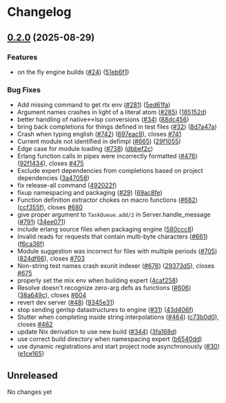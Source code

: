 # Changelog

## [0.2.0](https://github.com/elixir-lang/expert/compare/v0.1.0...v0.2.0) (2025-08-29)


### Features

* on the fly engine builds ([#24](https://github.com/elixir-lang/expert/issues/24)) ([51eb6f1](https://github.com/elixir-lang/expert/commit/51eb6f1523f7580e060fdc1d494872fb4909a0ee))


### Bug Fixes

* Add missing command to get rtx env ([#281](https://github.com/elixir-lang/expert/issues/281)) ([5ed61fa](https://github.com/elixir-lang/expert/commit/5ed61fac5ddaf72e0781d883eae26fc0d4ef4c1c))
* Argument names crashes in light of a literal atom ([#285](https://github.com/elixir-lang/expert/issues/285)) ([185152d](https://github.com/elixir-lang/expert/commit/185152d56f9a357bd98e704de3bd2c752f3db0ee))
* better handling of native&lt;-&gt;lsp conversions ([#34](https://github.com/elixir-lang/expert/issues/34)) ([88dc456](https://github.com/elixir-lang/expert/commit/88dc4565c4069923ff958c6b7a6e541d45202806))
* bring back completions for things defined in test files ([#32](https://github.com/elixir-lang/expert/issues/32)) ([8d7a47a](https://github.com/elixir-lang/expert/commit/8d7a47af188d6e54213f704d977e25eff1150b5a))
* Crash when typing english ([#742](https://github.com/elixir-lang/expert/issues/742)) ([697eac9](https://github.com/elixir-lang/expert/commit/697eac93a6cc9e8e0cd3835504c72fcdf6208d0a)), closes [#741](https://github.com/elixir-lang/expert/issues/741)
* Current module not identified in defimpl ([#665](https://github.com/elixir-lang/expert/issues/665)) ([29f1055](https://github.com/elixir-lang/expert/commit/29f10553be303ad16918a14a4fcf96accd99e1e7))
* Edge case for module loading ([#738](https://github.com/elixir-lang/expert/issues/738)) ([dbbef2c](https://github.com/elixir-lang/expert/commit/dbbef2c48f655ecdfe116f157c2ffeb261083757))
* Erlang function calls in pipes were incorrectly formatted ([#476](https://github.com/elixir-lang/expert/issues/476)) ([92f1434](https://github.com/elixir-lang/expert/commit/92f1434537e6d753c28fe6a8014094ace33204e0)), closes [#475](https://github.com/elixir-lang/expert/issues/475)
* Exclude expert dependencies from completions based on project dependencies ([3a47058](https://github.com/elixir-lang/expert/commit/3a47058975610c9a480e05c4a6473966c8ddf2bf))
* fix release-all command ([492022f](https://github.com/elixir-lang/expert/commit/492022fc962feb3f34fbffce173331ead8700894))
* fixup namespacing and packaging ([#29](https://github.com/elixir-lang/expert/issues/29)) ([69ac8fe](https://github.com/elixir-lang/expert/commit/69ac8fe59469b273957746794873371d01c1673f))
* Function definition extractor chokes on macro functions ([#682](https://github.com/elixir-lang/expert/issues/682)) ([ccf355f](https://github.com/elixir-lang/expert/commit/ccf355f8ca53dab5fe86009d6c2ce687ad399476)), closes [#680](https://github.com/elixir-lang/expert/issues/680)
* give proper argument to `TaskQueue.add/2` in Server.handle_message ([#791](https://github.com/elixir-lang/expert/issues/791)) ([34ee071](https://github.com/elixir-lang/expert/commit/34ee0716681eb346bffba67ce77febc047189b61))
* include erlang source files when packaging engine ([580ccc8](https://github.com/elixir-lang/expert/commit/580ccc8c1241e6ae3f8eaf1687ed87d7ab3d1895))
* Invalid reads for requests that contain multi-byte characters ([#661](https://github.com/elixir-lang/expert/issues/661)) ([f6ca36f](https://github.com/elixir-lang/expert/commit/f6ca36f7b05302e73d76ee2b8b59fa87bfcf6a31))
* Module suggestion was incorrect for files with multiple periods ([#705](https://github.com/elixir-lang/expert/issues/705)) ([824df66](https://github.com/elixir-lang/expert/commit/824df66203cbd5b4e12846130a4f8dffe0199e3a)), closes [#703](https://github.com/elixir-lang/expert/issues/703)
* Non-string test names crash exunit indexer ([#676](https://github.com/elixir-lang/expert/issues/676)) ([29373d5](https://github.com/elixir-lang/expert/commit/29373d5816ae161c4cdceb4cce9e8f1c99e065bc)), closes [#675](https://github.com/elixir-lang/expert/issues/675)
* properly set the mix env when building expert ([4caf258](https://github.com/elixir-lang/expert/commit/4caf2581ffa480aa87de70b6b9fef20207873414))
* Resolve doesn't recognize zero-arg defs as functions ([#606](https://github.com/elixir-lang/expert/issues/606)) ([38a649c](https://github.com/elixir-lang/expert/commit/38a649c7a6758c0c91dc350f0d7888a7b68017a6)), closes [#604](https://github.com/elixir-lang/expert/issues/604)
* revert dev server ([#48](https://github.com/elixir-lang/expert/issues/48)) ([9345e31](https://github.com/elixir-lang/expert/commit/9345e31ea92da54c2124803223f8b50a08a53a00))
* stop sending genlsp datastructures to engine ([#31](https://github.com/elixir-lang/expert/issues/31)) ([43d406f](https://github.com/elixir-lang/expert/commit/43d406f6d46faa396269f1c7adb9ccda3e94fa29))
* Stutter when completing inside string interpolations ([#464](https://github.com/elixir-lang/expert/issues/464)) ([c73b0d0](https://github.com/elixir-lang/expert/commit/c73b0d0bf3896c3c8aa33c628d4bc1afea18aeb5)), closes [#462](https://github.com/elixir-lang/expert/issues/462)
* update Nix derivation to use new build ([#344](https://github.com/elixir-lang/expert/issues/344)) ([3fa168d](https://github.com/elixir-lang/expert/commit/3fa168d2a6218435df49383489b6a2020372fa18))
* use correct build directory when namespacing expert ([b6540dd](https://github.com/elixir-lang/expert/commit/b6540ddffa210acd1ac03f9d7317f8baa3bcdc70))
* use dynamic registrations and start project node asynchronously ([#30](https://github.com/elixir-lang/expert/issues/30)) ([e1ce165](https://github.com/elixir-lang/expert/commit/e1ce1655e7354dae5206e42f4fc10f86ad347b90))

## Unreleased
No changes yet
